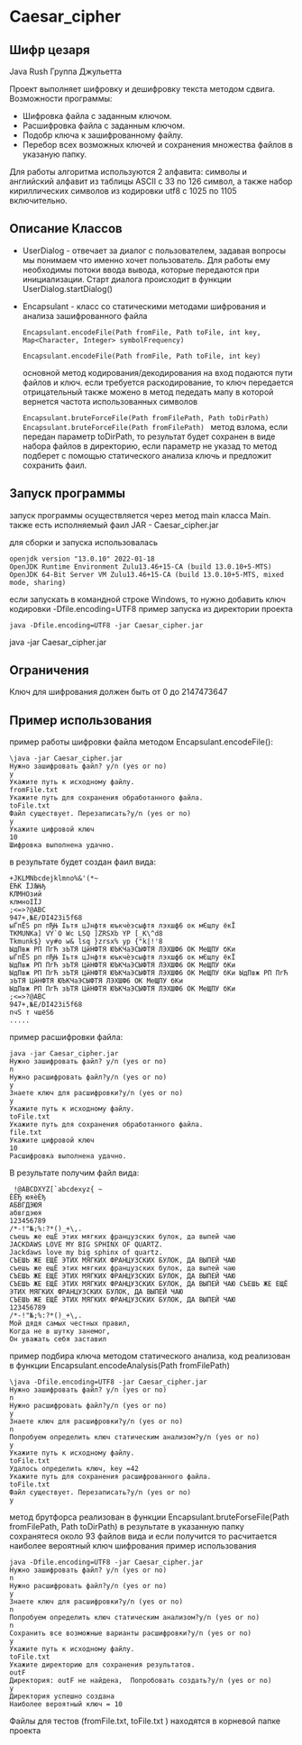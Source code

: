 Caesar_cipher
=========
Шифр цезаря 
-----------------
Java Rush
Группа Джульетта


Проект выполняет шифровку и дешифровку текста методом сдвига.
Возможности программы:
- Шифровка файла с заданным ключом.
- Расшифровка файла с заданным ключом.
- Подобр ключа к зашифрованному файлу.
- Перебор всех возможных ключей и сохранения множества файлов в указаную папку.

Для работы алгоритма используются 2 алфавита: символы и английский алфавит из таблицы ASCII c 33 по 126 символ,
а также набор кириллических символов из кодировки utf8 с 1025 по 1105 включительно.

Описание Классов
-----------
- UserDialog - отвечает за диалог с пользователем, задавая вопросы мы понимаем что именно хочет пользователь.
Для работы ему необходимы потоки ввода вывода, которые передаются при инициализации.
Старт диалога происходит в функции UserDialog.startDialog() 
- Encapsulant - класс со статическими методами шифрования и анализа зашифрованного файла

    ```Encapsulant.encodeFile(Path fromFile, Path toFile, int key, Map<Character, Integer> symbolFrequency)```

    ```Encapsulant.encodeFile(Path fromFile, Path toFile, int key)``` 

  основной метод кодирования/декодирования на вход подаются пути файлов и ключ. если требуется раскодирование, то ключ передается отрицательный
  также можено в метод педедать мапу в которой вернется частота использованных символов  
  
    ```Encapsulant.bruteForceFile(Path fromFilePath, Path toDirPath) ```
    ```Encapsulant.bruteForceFile(Path fromFilePath) ```
  метод взлома, если передан параметр toDirPath, то результат будет сохранен в виде набора файлов в директорию, 
если параметр не указад то метод подберет с помощью статического анализа ключь и предложит сохранить фаил.  


Запуск программы
-----------
запуск программы осуществляется через метод main класса Main.
также есть исполняемый фаил  JAR - Caesar_cipher.jar

для сборки и запуска использовалась
```shell
openjdk version "13.0.10" 2022-01-18
OpenJDK Runtime Environment Zulu13.46+15-CA (build 13.0.10+5-MTS)
OpenJDK 64-Bit Server VM Zulu13.46+15-CA (build 13.0.10+5-MTS, mixed mode, sharing)
```
если запускать в командной строке Windows, то нужно добавить ключ кодировки -Dfile.encoding=UTF8
пример запуска из директории проекта
```shell
java -Dfile.encoding=UTF8 -jar Caesar_cipher.jar
```
java -jar Caesar_cipher.jar

Ограничения
-----------
Ключ для шифрования должен быть от 0 до  2147473647

Пример использования
-----------
пример работы шифровки файла методом Encapsulant.encodeFile():
```shell
\java -jar Caesar_cipher.jar
Нужно зашифровать файл? y/n (yes or no)
y
Укажите путь к исходному файлу.
fromFile.txt
Укажите путь для сохранения обработанного файла.
toFile.txt
Файл существует. Перезаписать?y/n (yes or no)
y
Укажите цифровой ключ
10
Шифровка выполнена удачно.
```
в результате будет создан фаил вида:
```shell
+JKLMNbcdejklmno%&'(*~
ЀЋЌ ЇЈЉЊђ
КЛМНОзий
клмноІЇЈ
;<=>?@ABC
947+,№E/DI423i5f68
ыЃпЁЅ рп пЂЊ Іьтя цЈнфтя юъкчѐэсыфтя лэхшф6 ок мЄщпу ёкЇ
TKMUNKa] VY`O Wc LSQ ]ZRSXb YP [_K\^d8
Tkmunk$} vy#o w& lsq }zrsx% yp {"k|!'8
ЫдПвж РП ПгЋ зЬТЯ ЦйНФТЯ ЮЪКЧаЭСЫФТЯ ЛЭХШФ6 ОК МеЩПУ бКи
ыЃпЁЅ рп пЂЊ Іьтя цЈнфтя юъкчѐэсыфтя лэхшф6 ок мЄщпу ёкЇ
ЫдПвж РП ПгЋ зЬТЯ ЦйНФТЯ ЮЪКЧаЭСЫФТЯ ЛЭХШФ6 ОК МеЩПУ бКи
ЫдПвж РП ПгЋ зЬТЯ ЦйНФТЯ ЮЪКЧаЭСЫФТЯ ЛЭХШФ6 ОК МеЩПУ бКи ЫдПвж РП ПгЋ зЬТЯ ЦйНФТЯ ЮЪКЧаЭСЫФТЯ ЛЭХШФ6 ОК МеЩПУ бКи
ЫдПвж РП ПгЋ зЬТЯ ЦйНФТЯ ЮЪКЧаЭСЫФТЯ ЛЭХШФ6 ОК МеЩПУ бКи
;<=>?@ABC
947+,№E/DI423i5f68
пчЅ т чшёЅ6
.....
```
пример расшифровки файла:
```shell
java -jar Caesar_cipher.jar
Нужно зашифровать файл? y/n (yes or no)
n
Нужно расшифровать файл?y/n (yes or no)
y
Знаете ключ для расшифровки?y/n (yes or no)
y
Укажите путь к исходному файлу.
toFile.txt
Укажите путь для сохранения обработанного файла.
file.txt
Укажите цифровой ключ
10
Расшифровка выполнена удачно.
```
В результате получим файл вида:
```shell
 !@ABCDXYZ[`abcdexyz{ ~
ЀЁЂ юяѐЀђ
АБВГДЭЮЯ
абвгдэюя
123456789
/*-!"№;%:?*()_+\,.
съешь же ещЀ этих мягких французских булок, да выпей чаю
JACKDAWS LOVE MY BIG SPHINX OF QUARTZ.
Jackdaws love my big sphinx of quartz.
СЪЕШЬ ЖЕ ЕЩЁ ЭТИХ МЯГКИХ ФРАНЦУЗСКИХ БУЛОК, ДА ВЫПЕЙ ЧАЮ
съешь же ещЀ этих мягких французских булок, да выпей чаю 
СЪЕШЬ ЖЕ ЕЩЁ ЭТИХ МЯГКИХ ФРАНЦУЗСКИХ БУЛОК, ДА ВЫПЕЙ ЧАЮ 
СЪЕШЬ ЖЕ ЕЩЁ ЭТИХ МЯГКИХ ФРАНЦУЗСКИХ БУЛОК, ДА ВЫПЕЙ ЧАЮ СЪЕШЬ ЖЕ ЕЩЁ ЭТИХ МЯГКИХ ФРАНЦУЗСКИХ БУЛОК, ДА ВЫПЕЙ ЧАЮ 
СЪЕШЬ ЖЕ ЕЩЁ ЭТИХ МЯГКИХ ФРАНЦУЗСКИХ БУЛОК, ДА ВЫПЕЙ ЧАЮ 
123456789
/*-!"№;%:?*()_+\,.
Мой дядя самых честных правил,
Когда не в шутку занемог,
Он уважать себя заставил
```

пример подбира ключа методом статического анализа, код реализован в функции Encapsulant.encodeAnalysis(Path fromFilePath)
```shell
\java -Dfile.encoding=UTF8 -jar Caesar_cipher.jar
Нужно зашифровать файл? y/n (yes or no)
n
Нужно расшифровать файл?y/n (yes or no)
y
Знаете ключ для расшифровки?y/n (yes or no)
n
Попробуем определить ключ статическим анализом?y/n (yes or no)
y
Укажите путь к исходному файлу.
toFile.txt
Удалось определить ключ, key =42
Укажите путь для сохранения расшифрованного файла.
toFile.txt
Файл существует. Перезаписать?y/n (yes or no)
y
```

метод брутфорса реализован в  функции Encapsulant.bruteForseFile(Path fromFilePath, Path toDirPath)
в результате в указанную папку сохранятеся около 93 файлов вида и если получится то расчитается наиболее вероятный ключ шифрования
пример использования

```shell
java -Dfile.encoding=UTF8 -jar Caesar_cipher.jar
Нужно зашифровать файл? y/n (yes or no)
n
Нужно расшифровать файл?y/n (yes or no)
y
Знаете ключ для расшифровки?y/n (yes or no)
n
Попробуем определить ключ статическим анализом?y/n (yes or no)
n
Сохранить все возможные варианты расшифровки?y/n (yes or no)
y
Укажите путь к исходному файлу.
toFile.txt
Укажите директорию для сохранения результатов.
outF
Директория: outF не найдена,  Попробовать создать?y/n (yes or no)
y
Директория успешно создана
Наиболее вероятный ключ = 10
```

Файлы для тестов (fromFile.txt, toFile.txt )  находятся в корневой папке проекта